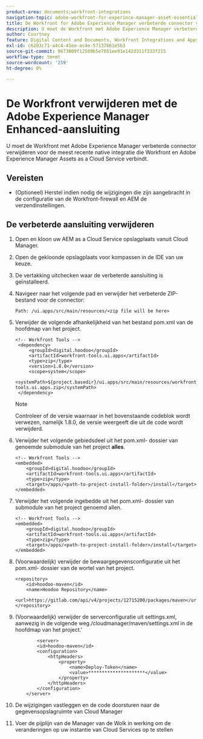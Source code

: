```yaml
---
product-area: documents;workfront-integrations
navigation-topic: adobe-workfront-for-experince-manager-asset-essentials
title: De Workfront for Adobe Experience Manager verbeterde connector verwijderen
description: U moet de Workfront met Adobe Experience Manager verbeterde connector verwijderen voor de meest recente native integratie die Workfront en Adobe Experience Manager Assets as a Cloud Service verbindt.
author: Courtney
feature: Digital Content and Documents, Workfront Integrations and Apps
exl-id: c6203c71-a4c4-41ee-ac4e-57137661e5b3
source-git-commit: 9673009f12509b5e7051ee91e142d311f333f215
workflow-type: tm+mt
source-wordcount: '259'
ht-degree: 0%

---
```


# De Workfront verwijderen met de Adobe Experience Manager Enhanced-aansluiting

U moet de Workfront met Adobe Experience Manager verbeterde connector verwijderen voor de meest recente native integratie die Workfront en Adobe Experience Manager Assets as a Cloud Service verbindt.

## Vereisten

* (Optioneel) Herstel indien nodig de wijzigingen die zijn aangebracht in de configuratie van de Workfront-firewall en AEM de verzendinstellingen.

## De verbeterde aansluiting verwijderen

1. Open en kloon uw AEM as a Cloud Service opslagplaats vanuit Cloud Manager.

1. Open de gekloonde opslagplaats voor kompassen in de IDE van uw keuze.

1. De vertakking uitchecken waar de verbeterde aansluiting is geïnstalleerd.

1. Navigeer naar het volgende pad en verwijder het verbeterde ZIP-bestand voor de connector:

   `Path: /ui.apps/src/main/resources/<zip file will be here>`

1. Verwijder de volgende afhankelijkheid van het bestand pom.xml van de hoofdmap van het project.

   ```
   <!-- Workfront Tools -->
    <dependency>
        <groupId>digital.hoodoo</groupId>
        <artifactId>workfront-tools.ui.apps</artifactId>
        <type>zip</type>
        <version>1.8.0</version>
        <scope>system</scope>
        <systemPath>${project.basedir}/ui.apps/src/main/resources/workfront-tools.ui.apps.zip</systemPath>
    </dependency>
   ```

   >[!NOTE]
   >
   >Controleer of de versie waarnaar in het bovenstaande codeblok wordt verwezen, namelijk 1.8.0, de versie weergeeft die uit de code wordt verwijderd.

1. Verwijder het volgende gebiedsdeel uit het pom.xml- dossier van genoemde submodule van het project **alles**.

   ```
   <!-- Workfront Tools -->
   <embedded>
       <groupId>digital.hoodoo</groupId>
       <artifactId>workfront-tools.ui.apps</artifactId>
       <type>zip</type>
       <target>/apps/<path-to-project-install-folder>/install</target>
   </embedded>
   ```

1. Verwijder het volgende ingebedde uit het pom.xml- dossier van submodule van het project genoemd allen.

   ```
   <!-- Workfront Tools -->
   <embedded>
       <groupId>digital.hoodoo</groupId>
       <artifactId>workfront-tools.ui.apps</artifactId>
       <type>zip</type>
       <target>/apps/<path-to-project-install-folder>/install</target>
   </embedded>
   ```

1. (Voorwaardelijk) verwijder de bewaargegevensconfiguratie uit het pom.xml- dossier van de wortel van het project.


   ```
   <repository>
       <id>hoodoo-maven</id>
       <name>Hoodoo Repository</name>
       <url>https://gitlab.com/api/v4/projects/12715200/packages/maven</url>
   </repository>
   ```

1. (Voorwaardelijk) verwijder de serverconfiguratie uit settings.xml, aanwezig in de volgende weg./cloudmanager/maven/settings.xml in de hoofdmap van het project.&#39;

   ```
           <server>
           <id>hoodoo-maven</id>
           <configuration>
               <httpHeaders>
                   <property>
                       <name>Deploy-Token</name>
                       <value>*********************</value>
                   </property>
               </httpHeaders>
           </configuration>
       </server>
   ```

1. De wijzigingen vastleggen en de code doorsturen naar de gegevensopslagruimte van Cloud Manager

1. Voer de pijplijn van de Manager van de Wolk in werking om de veranderingen op uw instantie van Cloud Services op te stellen

